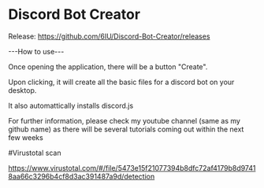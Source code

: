 # Discord Bot Creator

Release: https://github.com/6IU/Discord-Bot-Creator/releases

---How to use---

  Once opening the application, there will be a button "Create".
  
  Upon clicking, it will create all the basic files for a discord bot on your desktop.
  
  It also automattically installs discord.js
  
  For further information, please check my youtube channel (same as my github name) as there will be several tutorials coming out within     the next few weeks 


#Virustotal scan

https://www.virustotal.com/#/file/5473e15f21077394b8dfc72af4179b8d97418aa66c3296b4cf8d3ac391487a9d/detection
